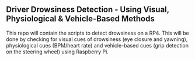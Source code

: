 ## Driver Drowsiness Detection - Using Visual, Physiological & Vehicle-Based Methods

This repo will contain the scripts to detect drowsiness on a RP4. This will be done by checking for visual cues of drowsiness (eye closure and yawning), physiological cues (BPM/heart rate) and vehicle-based cues (grip detection on the steering wheel) using Raspberry Pi. 
